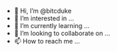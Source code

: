 - 👋 Hi, I’m @bitcduke
- 👀 I’m interested in ...
- 🌱 I’m currently learning ...
- 💞️ I’m looking to collaborate on ...
- 📫 How to reach me ...

<!---
bitcduke/bitcduke is a ✨ special ✨ repository because its `README.md` (this file) appears on your GitHub profile.
You can click the Preview link to take a look at your changes.
--->
